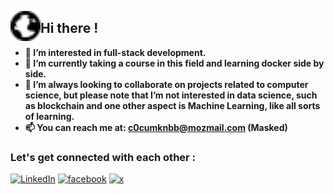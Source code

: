 


[<img align="left" alt="codeSTACKr.com" width="48px" src="https://raw.githubusercontent.com/iconic/open-iconic/master/svg/globe.svg" />][website]

## Hi there !  

- **👀 I’m interested in full-stack development.**
- **🌱 I’m currently taking a course in this field and learning docker side by side.**
- **💞 I’m always looking to collaborate on projects related to computer science, but please note that I’m not interested in  data science, such as blockchain and one other aspect is Machine Learning, like all sorts of learning.**
- **📫 You can reach me at: c0cumknbb@mozmail.com (Masked)**

  

 
### Let's get connected with each other : 




<!-- Intro SHIELDS -->

[![LinkedIn][linkedin-shield]][linkedin-url]
[![facebook][facebook-shield]][facebook-url]
[![x][x-shield]][x-url]



<!---
RaadKamal/RaadKamal is a ✨ special ✨ repository because its `README.md` (this file) appears on your GitHub profile.
You can click the Preview link to take a look at your changes.
--->

<!-- MARKDOWN LINKS & IMAGES -->
[linkedin-shield]: https://img.shields.io/badge/LinkedIn-0077B5?style=for-the-badge&logo=linkedin&logoColor=white
[linkedin-url]: https://www.linkedin.com/in/raadkamal99/
[facebook-shield]: https://img.shields.io/badge/Facebook-1877F2?style=for-the-badge&logo=facebook&logoColor=white
[facebook-url]: https://www.facebook.com/mostafaraad.kamal.1/
[x-shield]: https://img.shields.io/badge/twitter-A9A9A9?style=for-the-badge&logo=X&logoColor=white
[x-url]: https://x.com/KamalRaad52013
[website]: https://raadkamal.github.io



